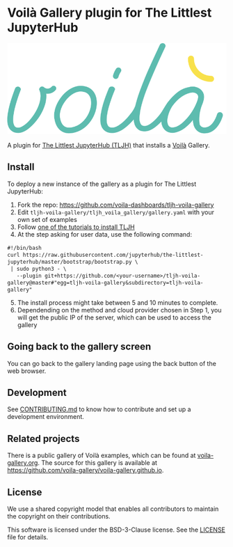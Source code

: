 # Voilà Gallery plugin for The Littlest JupyterHub

![voila-gallery-logo](./voila-gallery.svg)

A plugin for [The Littlest JupyterHub (TLJH)](https://tljh.jupyter.org) that installs a [Voilà](https://voila-dashboards/voila) Gallery.

## Install

To deploy a new instance of the gallery as a plugin for The Littlest JupyterHub:

1. Fork the repo: https://github.com/voila-dashboards/tljh-voila-gallery
2. Edit `tljh-voila-gallery/tljh_voila_gallery/gallery.yaml` with your own set of examples
3. Follow [one of the tutorials to install TLJH](https://tljh.jupyter.org/en/latest/#installation)
4. At the step asking for user data, use the following command:

```
#!/bin/bash
curl https://raw.githubusercontent.com/jupyterhub/the-littlest-jupyterhub/master/bootstrap/bootstrap.py \
 | sudo python3 - \
   --plugin git+https://github.com/<your-username>/tljh-voila-gallery@master#"egg=tljh-voila-gallery&subdirectory=tljh-voila-gallery"
```
5. The install process might take between 5 and 10 minutes to complete.
6. Dependending on the method and cloud provider chosen in Step 1, you will get the public IP of the server, which can be used to access the gallery

## Going back to the gallery screen

You can go back to the gallery landing page using the back button of the web browser.

## Development

See [CONTRIBUTING.md](./CONTRIBUTING.md) to know how to contribute and set up a development environment.

## Related projects

There is a public gallery of Voilà examples, which can be found at [voila-gallery.org](https://voila-gallery.org). The source for this gallery is available at https://github.com/voila-gallery/voila-gallery.github.io.

## License

We use a shared copyright model that enables all contributors to maintain the
copyright on their contributions.

This software is licensed under the BSD-3-Clause license. See the
[LICENSE](LICENSE) file for details.
